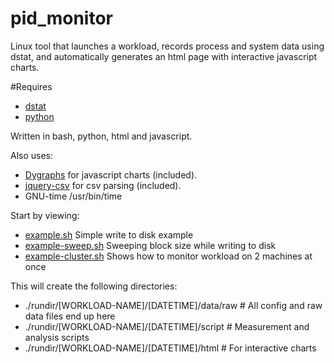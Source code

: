 # pid_monitor
Linux tool that launches a workload, records process and system data using dstat, and automatically generates an html page with interactive javascript charts.

#Requires
- [dstat](http://dag.wiee.rs/home-made/dstat/)
- [python](https://www.python.org/)

Written in bash, python, html and javascript.  

Also uses:
- [Dygraphs](http://dygraphs.com/) for javascript charts (included).
- [jquery-csv](https://code.google.com/p/jquery-csv/) for csv parsing (included).
- GNU-time /usr/bin/time

Start by viewing:
- [example.sh](https://github.com/jschaub30/pid_monitor/blob/master/example.sh) Simple write to disk example
- [example-sweep.sh](https://github.com/jschaub30/pid_monitor/blob/master/example-sweep.sh) Sweeping block size while writing to disk
- [example-cluster.sh](https://github.com/jschaub30/pid_monitor/blob/master/example-sweep.sh) Shows how to monitor workload on 2 machines at once

This will create the following directories:
 - ./rundir/[WORKLOAD-NAME]/[DATETIME]/data/raw   # All config and raw data files end up here
 - ./rundir/[WORKLOAD-NAME]/[DATETIME]/script     # Measurement and analysis scripts
 - ./rundir/[WORKLOAD-NAME]/[DATETIME]/html       # For interactive charts
